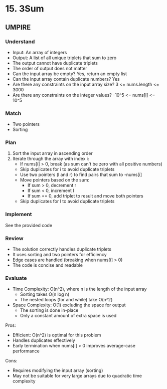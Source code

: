 # 15. 3Sum

## UMPIRE

### Understand
- Input: An array of integers
- Output: A list of all unique triplets that sum to zero
- The output cannot have duplicate triplets
- The order of output does not matter
- Can the input array be empty? Yes, return an empty list
- Can the input array contain duplicate numbers? Yes
- Are there any constraints on the input array size? 3 <= nums.length <= 3000
- Are there any constraints on the integer values? -10^5 <= nums[i] <= 10^5

### Match
- Two pointers
- Sorting

### Plan
1. Sort the input array in ascending order
2. Iterate through the array with index i:
   - If nums[i] > 0, break (as sum can't be zero with all positive numbers)
   - Skip duplicates for i to avoid duplicate triplets
   - Use two pointers (l and r) to find pairs that sum to -nums[i]
   - Move pointers based on the sum:
     - If sum > 0, decrement r
     - If sum < 0, increment l
     - If sum == 0, add triplet to result and move both pointers
   - Skip duplicates for l to avoid duplicate triplets

### Implement
See the provided code

### Review
- The solution correctly handles duplicate triplets
- It uses sorting and two pointers for efficiency
- Edge cases are handled (breaking when nums[i] > 0)
- The code is concise and readable

### Evaluate
- Time Complexity: O(n^2), where n is the length of the input array
  - Sorting takes O(n log n)
  - The nested loops (for and while) take O(n^2)
- Space Complexity: O(1) excluding the space for output
  - The sorting is done in-place
  - Only a constant amount of extra space is used

Pros:
- Efficient: O(n^2) is optimal for this problem
- Handles duplicates effectively
- Early termination when nums[i] > 0 improves average-case performance

Cons:
- Requires modifying the input array (sorting)
- May not be suitable for very large arrays due to quadratic time complexity